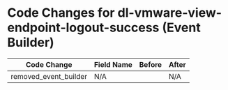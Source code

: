 # Code Changes for dl-vmware-view-endpoint-logout-success (Event Builder)

| Code Change | Field Name | Before | After |
|-------------|------------|--------|-------|
| removed_event_builder | N/A |  | N/A |